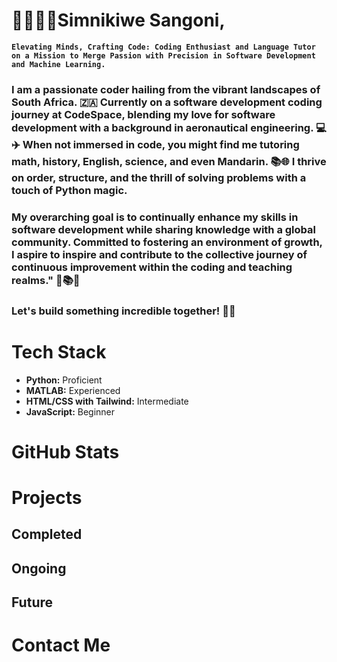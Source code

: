 # 🌚🙋🏾‍♀️Simnikiwe Sangoni,

**`Elevating Minds, Crafting Code: Coding Enthusiast and Language Tutor on a Mission to Merge Passion with Precision in Software Development and Machine Learning.`**

### I am a passionate coder hailing from the vibrant landscapes of South Africa. 🇿🇦 Currently on a software development coding journey at CodeSpace, blending my love for software development with a background in aeronautical engineering. 💻✈️ When not immersed in code, you might find me tutoring math, history, English, science, and even Mandarin. 📚🌐 I thrive on order, structure, and the thrill of solving problems with a touch of Python magic. 

### My overarching goal is to continually enhance my skills in software development while sharing knowledge with a global community. Committed to fostering an environment of growth, I aspire to inspire and contribute to the collective journey of continuous improvement within the coding and teaching realms." 🌱📚💡

### Let's build something incredible together! 🚀✨


# Tech Stack

- **Python:** Proficient
- **MATLAB:** Experienced
- **HTML/CSS with Tailwind:** Intermediate
- **JavaScript:** Beginner

# GitHub Stats

# Projects

## Completed
## Ongoing
## Future

# Contact Me

<!--
**SimSangoni/SimSangoni** is a ✨ _special_ ✨ repository because its `README.md` (this file) appears on your GitHub profile.

Here are some ideas to get you started:

- 🔭 I’m currently working on ...
- 🌱 I’m currently learning ...
- 👯 I’m looking to collaborate on ...
- 🤔 I’m looking for help with ...
- 💬 Ask me about ...
- 📫 How to reach me: ...
- 😄 Pronouns: ...
- ⚡ Fun fact: ...

-->
